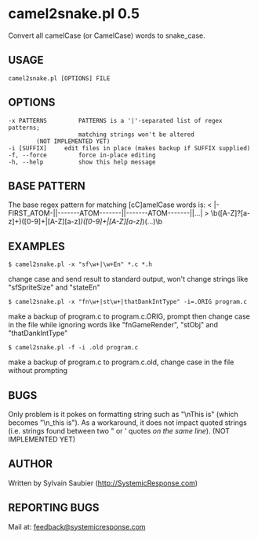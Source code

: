 # camel2snake.pl 0.5
Convert all camelCase (or CamelCase) words to snake_case.

## USAGE
    camel2snake.pl [OPTIONS] FILE

## OPTIONS
    -x PATTERNS         PATTERNS is a '|'-separated list of regex patterns; 
                        matching strings won't be altered
			(NOT IMPLEMENTED YET)
    -i [SUFFIX]		edit files in place (makes backup if SUFFIX supplied)
    -f, --force         force in-place editing
    -h, --help          show this help message

## BASE PATTERN
The base regex pattern for matching [cC]amelCase words is:
	< |-FIRST_ATOM-||-------ATOM-------||-------ATOM-------||...|  >
	\b([A-Z]?[a-z]+)([0-9]+|[A-Z][a-z]*)([0-9]+|[A-Z][a-z]*)(...)\b

## EXAMPLES
    $ camel2snake.pl -x "sf\w+|\w+En" *.c *.h
change case and send result to standard output, won't change strings like "sfSpriteSize" and "stateEn"

    $ camel2snake.pl -x "fn\w+|st\w+|thatDankIntType" -i=.ORIG program.c
make a backup of program.c to program.c.ORIG, prompt then change case in the file while ignoring words like "fnGameRender", "stObj" and "thatDankIntType"

    $ camel2snake.pl -f -i .old program.c
make a backup of program.c to program.c.old, change case in the file without prompting

## BUGS
Only problem is it pokes on formatting string such as "\nThis is" (which becomes "\n_this is"). As a workaround, it does not impact quoted strings (i.e. strings found between two \" or \' quotes *on the same line*).
(NOT IMPLEMENTED YET)

## AUTHOR
Written by Sylvain Saubier (<http://SystemicResponse.com>)

## REPORTING BUGS
Mail at: <feedback@systemicresponse.com>
